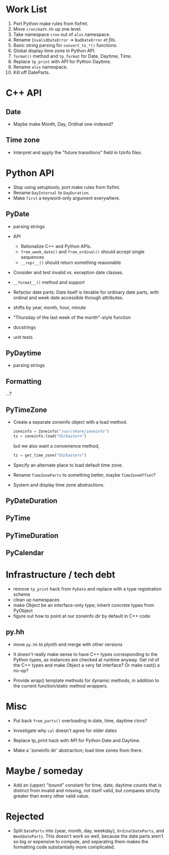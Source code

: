 # Work List

1. Port Python make rules from fixfmt.
1. Move `cron/math.hh` up one level.
1. Take namespace `cron` out of `alxs` namespace.
1. Rename `InvalidDateError` -> `BadDateError` _et fils_.
1. Basic string parsing for `convert_to_*()` functions.
1. Global display time zone in Python API.
1. `format()` method and `tp_format` for Date, Daytime, Time.
1. Replace `tp_print` with API for Python Daytime.
1. Rename `alxs` namespace.
1. Kill off DateParts.


# C++ API

## Date

- Maybe make Month, Day, Ordinal one-indexed?

## Time zone

- Interpret and apply the "future transitions" field in tzinfo files.

# Python API

- Stop using setuptools; port make rules from fixfmt.
- Rename `DayInterval` to `DayDuration`.
- Make `first` a keyword-only argument everywhere.

## PyDate

- parsing strings

- API

  - Rationalize C++ and Python APIs.
  - `from_week_date()` and `from_ordinal()` should accept single sequences
  - `__repr__()` should return something reasonable

- Consider and test invalid vs. exception date classes.
- `__format__()` method and support
- Refactor date parts.  Date itself is iterable for ordinary date parts,
  with ordinal and week date accessible through attributes.
- shifts by year, month, hour, minute
- "Thursday of the last week of the month"-style function
- docstrings
- unit tests

## PyDaytime

- parsing strings

## Formatting

...?

## PyTimeZone

- Create a separate zoneinfo object with a load method.

  ```python
  zoneinfo = Zoneinfo("/usr/share/zoneinfo")
  tz = zoneinfo.load("US/Eastern")
  ```

  but we also want a convenience method,

  ```python
  tz = get_time_zone("US/Eastern")
  ```

- Specify an alternate place to load default time zone.
- Rename `TimeZoneParts` to something better, maybe `TimeZoneOffset`?
- System and display time zone abstractions.



## PyDateDuration

## PyTime

## PyTimeDuration

## PyCalendar

# Infrastructure / tech debt

- remove `tp_print` hack from `PyDate` and replace with a type registration
  scheme 
- clean up namespaces
- make Object be an interface-only type; inherit concrete types from PyObject
- figure out how to point at our zoneinfo dir by default in C++ code

## py.hh

- move `py.hh` to plynth and merge with other versions

- It doesn't really make sense to have C++ types corresponding to the Python
  types, as instances are checked at runtime anyway.  Get rid of the C++ types
  and make Object a very fat interface?  Or make cast() a no-op?

- Provide wrap() template methods for dynamic methods, in addition to the
  current function/static method wrappers.

# Misc

- Put back `from_parts()` overloading in date, time, daytime ctors?

- Investigate why `cal` doesn't agree for older dates

- Replace tp_print hack with API for Python Date and Daytime.

- Make a 'zoneinfo dir' abstraction; load time zones from there.

# Maybe / someday

- Add an (upper) "bound" constant for time, date, daytime counts that is
  distinct from invalid and missing, not itself valid, but compares strictly
  greater than every other valid value.
 

# Rejected

- Split `DateParts` into {year, month, day, weekday}, `OrdinalDateParts`, and
  `WeekDateParts`.  This doesn't work so well, because the date parts aren't so
  big or expensive to compute, and separating them makes the formatting code
  substantially more complicated.

